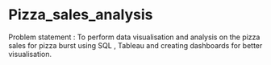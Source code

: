# Pizza_sales_analysis

Problem statement : To perform data visualisation and analysis on the pizza sales for pizza burst  using SQL , Tableau and creating dashboards for better visualisation.

